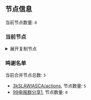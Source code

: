 
## 节点信息
当前节点数量: `0`
### 当前节点
<details>
  <summary>展开复制节点</summary>

    

</details>

### 鸣谢名单
当前合并节点总数: `5`
- [3kSLAWIASCA/actions](https://github.com/kSLAWIASCA/actions), 节点数量: `5`
- [99电报群分享1](https://github.com/cdddbc/getAirport), 节点数量: `0`


